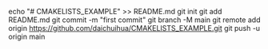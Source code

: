 echo "# CMAKELISTS_EXAMPLE" >> README.md
git init
git add README.md
git commit -m "first commit"
git branch -M main
git remote add origin https://github.com/daichuihua/CMAKELISTS_EXAMPLE.git
git push -u origin main
